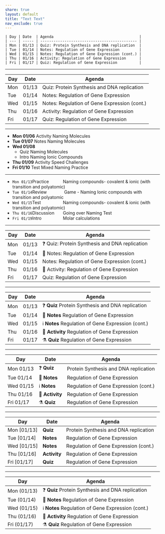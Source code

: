 ```yaml
---
share: true
layout: default
title: "Text Text" 
nav_exclude: true
---
```

```
| Day | Date  | Agenda                                       |
| --- | ----- | -------------------------------------------- |
| Mon | 01/13 | Quiz: Protein Synthesis and DNA replication  |
| Tue | 01/14 | Notes: Regulation of Gene Expression         |
| Wed | 01/15 | Notes: Regulation of Gene Expression (cont.) |
| Thu | 01/16 | Activity: Regulation of Gene Expression      |
| Fri | 01/17 | Quiz: Regulation of Gene Expression          |
```
---

| Day | Date  | Agenda                                       |
| --- | ----- | -------------------------------------------- |
| Mon | 01/13 | Quiz: Protein Synthesis and DNA replication  |
| Tue | 01/14 | Notes: Regulation of Gene Expression         |
| Wed | 01/15 | Notes: Regulation of Gene Expression (cont.) |
| Thu | 01/16 | Activity: Regulation of Gene Expression      |
| Fri | 01/17 | Quiz: Regulation of Gene Expression          |

---

- **Mon 01/06** <span class="label label-blue">Activity</span> Naming Molecules
- **Tue 01/07** <span class="label label-green">Notes</span> Naming Molecules
- **Wed 01/08** 
  - <span class="label label-yellow">Quiz</span> Naming Molecules  
  - <span class="label label-purple">Intro</span> Naming Ionic Compounds
- **Thu 01/09** <span class="label label-blue">Activity</span> Speed Challenges
- **Fri 01/10** <span class="label label-red">Test</span> Mixed Naming Practice

---

- `Mon 01/13`<span style="display:inline-block; width:100px;" class="label label-blue">Practice</span>Naming compounds- covalent & ionic (with transition and polyatomic)
- `Tue 01/14`<span style="display:inline-block; width:100px;" class="label label-green">Review</span> Game - Naming Ionic compounds with transition and polyatomic 
- `Wed 01/15`<span style="display:inline-block; width:100px;" class="label label-red">Test</span>Naming compounds- covalent & ionic (with transition and polyatomic)
- `Thu 01/16`<span style="display:inline-block; width:100px;" class="label label-purple">Discussion</span>Going over Naming Test
- `Fri 01/19`<span style="display:inline-block; width:100px;" class="label label-blue">Intro</span>Molar calculations

---

| Day | Date  | Agenda                                       |
| --- | ----- | -------------------------------------------- |
| Mon | 01/13 | ❓ Quiz: Protein Synthesis and DNA replication  |
| Tue | 01/14 | 📝 Notes: Regulation of Gene Expression         |
| Wed | 01/15 | Notes: Regulation of Gene Expression (cont.) |
| Thu | 01/16 | 🏃 Activity: Regulation of Gene Expression      |
| Fri | 01/17 | Quiz: Regulation of Gene Expression          |

---

| Day | Date  | Agenda                                       |
| --- | ----- | -------------------------------------------- |
| Mon | 01/13 | ❓ **Quiz** Protein Synthesis and DNA replication  |
| Tue | 01/14 | 📝 **Notes** Regulation of Gene Expression         |
| Wed | 01/15 | ℹ **Notes** Regulation of Gene Expression (cont.) |
| Thu | 01/16 | 🏃 **Activity** Regulation of Gene Expression      |
| Fri | 01/17 | ⚗ **Quiz** Regulation of Gene Expression          |

---

| Day | Date  | Agenda                                       |
| --- | ----- | -------------------------------------------- |
| Mon 01/13 | ❓ **Quiz** | Protein Synthesis and DNA replication  |
| Tue 01/14 | 📝 **Notes** | Regulation of Gene Expression         |
| Wed 01/15 | ℹ **Notes**  |Regulation of Gene Expression (cont.) |
| Thu 01/16 | 🏃 **Activity** | Regulation of Gene Expression      |
| Fri 01/17 | ⚗ **Quiz** | Regulation of Gene Expression          |

---

| Day | Date  | Agenda                                       |
| --- | ----- | -------------------------------------------- |
| Mon [01/13] | **Quiz** | Protein Synthesis and DNA replication  |
| Tue [01/14] | **Notes** | Regulation of Gene Expression         |
| Wed [01/15] | **Notes**  |Regulation of Gene Expression (cont.) |
| Thu [01/16] | **Activity** | Regulation of Gene Expression      |
| Fri [01/17] | **Quiz** | Regulation of Gene Expression          |

---

| Day         | Agenda                                            |
| ----------- | ------------------------------------------------- |
| Mon (01/13) | ❓ **Quiz** Protein Synthesis and DNA replication |
| Tue (01/14) | 📝 **Notes** Regulation of Gene Expression        |
| Wed (01/15) | ℹ **Notes** Regulation of Gene Expression (cont.) |
| Thu (01/16) | 🏃 **Activity** Regulation of Gene Expression     |
| Fri (01/17) | ⚗ **Quiz** Regulation of Gene Expression          |

